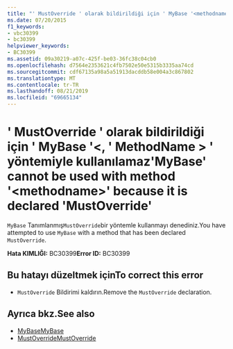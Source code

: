 ```yaml
---
title: "' MustOverride ' olarak bildirildiği için ' MyBase '<methodname>, ' ' yöntemiyle kullanılamaz"
ms.date: 07/20/2015
f1_keywords:
- vbc30399
- bc30399
helpviewer_keywords:
- BC30399
ms.assetid: 09a30219-a07c-425f-be03-36fc38c04cb0
ms.openlocfilehash: d7564e2353621c4fb7502e50e5315b3335aa74cd
ms.sourcegitcommit: cdf67135a98a5a51913dacddb58e004a3c867802
ms.translationtype: MT
ms.contentlocale: tr-TR
ms.lasthandoff: 08/21/2019
ms.locfileid: "69665134"
---
```

# <a name="mybase-cannot-be-used-with-method-methodname-because-it-is-declared-mustoverride"></a><span data-ttu-id="5620e-102">' MustOverride ' olarak bildirildiği için ' MyBase '\<, ' MethodName > ' yöntemiyle kullanılamaz</span><span class="sxs-lookup"><span data-stu-id="5620e-102">'MyBase' cannot be used with method '\<methodname>' because it is declared 'MustOverride'</span></span>
<span data-ttu-id="5620e-103">`MyBase` Tanımlanmış`MustOverride`bir yöntemle kullanmayı denediniz.</span><span class="sxs-lookup"><span data-stu-id="5620e-103">You have attempted to use `MyBase` with a method that has been declared `MustOverride`.</span></span>  
  
 <span data-ttu-id="5620e-104">**Hata KIMLIĞI:** BC30399</span><span class="sxs-lookup"><span data-stu-id="5620e-104">**Error ID:** BC30399</span></span>  
  
## <a name="to-correct-this-error"></a><span data-ttu-id="5620e-105">Bu hatayı düzeltmek için</span><span class="sxs-lookup"><span data-stu-id="5620e-105">To correct this error</span></span>  
  
- <span data-ttu-id="5620e-106">`MustOverride` Bildirimi kaldırın.</span><span class="sxs-lookup"><span data-stu-id="5620e-106">Remove the `MustOverride` declaration.</span></span>  
  
## <a name="see-also"></a><span data-ttu-id="5620e-107">Ayrıca bkz.</span><span class="sxs-lookup"><span data-stu-id="5620e-107">See also</span></span>

- [<span data-ttu-id="5620e-108">MyBase</span><span class="sxs-lookup"><span data-stu-id="5620e-108">MyBase</span></span>](../programming-guide/program-structure/me-my-mybase-and-myclass.md#mybase)
- [<span data-ttu-id="5620e-109">MustOverride</span><span class="sxs-lookup"><span data-stu-id="5620e-109">MustOverride</span></span>](../../visual-basic/language-reference/modifiers/mustoverride.md)
